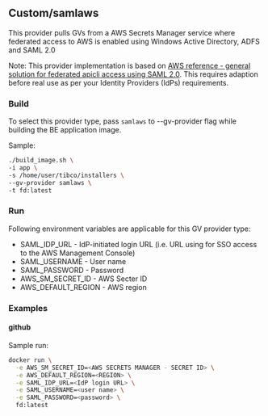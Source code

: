 ## Custom/samlaws
This provider pulls GVs from a AWS Secrets Manager service where federated access to AWS is enabled using Windows Active Directory, ADFS and SAML 2.0

Note: This provider implementation is based on [AWS reference - general solution for federated apicli access using SAML 2.0](https://aws.amazon.com/blogs/security/how-to-implement-a-general-solution-for-federated-apicli-access-using-saml-2-0/). This requires adaption before real use as per your Identity Providers (IdPs) requirements.

### Build
To select this provider type, pass `samlaws` to --gv-provider flag while building the BE application image.

Sample:
```sh
./build_image.sh \
-i app \
-s /home/user/tibco/installers \
--gv-provider samlaws \
-t fd:latest
```

### Run
Following environment variables are applicable for this GV provider type:
* SAML_IDP_URL - IdP-initiated login URL (i.e. URL using for SSO access to the AWS Management Console)
* SAML_USERNAME - User name
* SAML_PASSWORD - Password
* AWS_SM_SECRET_ID - AWS Secter ID
* AWS_DEFAULT_REGION - AWS region

### Examples

#### github

Sample run:
```sh
docker run \
  -e AWS_SM_SECRET_ID=<AWS SECRETS MANAGER - SECRET ID> \
  -e AWS_DEFAULT_REGION=<REGION> \
  -e SAML_IDP_URL=<IdP login URL> \
  -e SAML_USERNAME=<user name> \
  -e SAML_PASSWORD=<password> \
  fd:latest
```
